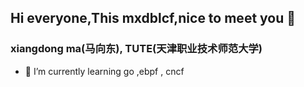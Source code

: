 
## Hi everyone,This mxdblcf,nice to meet you 👋
### xiangdong ma(马向东), TUTE(天津职业技术师范大学)
- 🌱 I’m currently learning  go ,ebpf , cncf 

<!--
**mxdblcf/mxdblcf** is a ✨ _special_ ✨ repository because its `README.md` (this file) appears on your GitHub profile.

Here are some ideas to get you started:

- 🔭 I’m currently working on ...
- 🌱 I’m currently learning ...
- 👯 I’m looking to collaborate on ...
- 🤔 I’m looking for help with ...
- 💬 Ask me about ...
- 📫 How to reach me: ...
- 😄 Pronouns: ...
- ⚡ Fun fact: ...
-->
